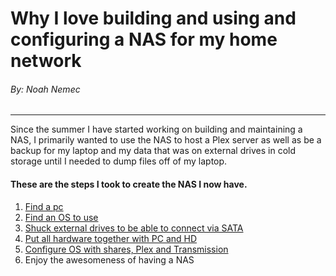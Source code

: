 # Why I love building and using and configuring a NAS for my home network
###### By: Noah Nemec
---
Since the summer I have started working on building and maintaining a NAS, I primarily wanted to use the NAS to host a Plex server as well as be a backup for my laptop and my data that was on external drives in cold storage until I needed to dump files off of my laptop.

#### These are the steps I took to create the NAS I now have.
1. [Find a pc](/findpc.md)
2. [Find an OS to use](/os.md)
3. [Shuck external drives to be able to connect via SATA](drive.md)
4. [Put all hardware together with PC and HD](/hardware.md)
5. [Configure OS with shares, Plex and Transmission](configure.md)
6. Enjoy the awesomeness of having a NAS
